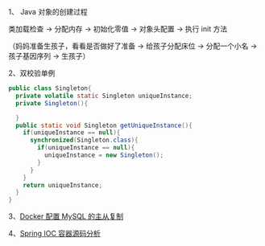 1、 Java 对象的创建过程

类加载检查 -> 分配内存 -> 初始化零值 -> 对象头配置 -> 执行 init 方法

（妈妈准备生孩子，看看是否做好了准备 -> 给孩子分配床位 -> 分配一个小名 -> 孩子基因序列 -> 生孩子）

2、双校验单例

```java
public class Singleton{
  private volatile static Singleton uniqueInstance;
  private Singleton(){

  }
  public static void Singleton getUniqueInstance(){
    if(uniqueInstance == null){
      synchronized(Singleton.class){
        if(uniqueInstance == null){
          uniqueInstance = new Singleton();
        }
      }
    }
    return uniqueInstance;
  }
}
```

3、[Docker 配置 MySQL 的主从复制](http://itboyhub.com/2021/01/28/docker-mysql/)

4、[Spring IOC 容器源码分析](https://javadoop.com/post/spring-ioc)
